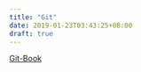 ```yaml
---
title: "Git"
date: 2019-01-23T03:43:25+08:00
draft: true
---
```


[Git-Book](https://git-scm.com/book/zh/v2)
